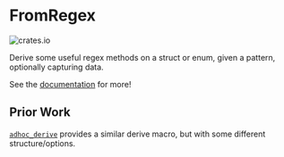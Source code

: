 # FromRegex

![crates.io](https://img.shields.io/crates/v/from_regex.svg)

Derive some useful regex methods on a struct or enum, given a pattern, optionally capturing data.

See the [documentation](https://docs.rs/from_regex) for more!

## Prior Work

[`adhoc_derive`](https://github.com/df5602/adhoc_derive) provides a similar derive macro, but with some different structure/options.
